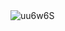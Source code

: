<img src='https://gitee.com/threecornerstones/ThreeCornerstones_Pic/raw/master/uPic/uu6w6S.png' alt='uu6w6S'/>